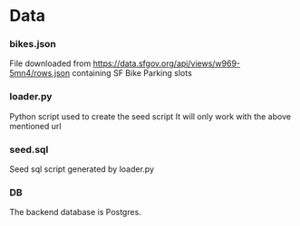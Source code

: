 # Data
### bikes.json
File downloaded from https://data.sfgov.org/api/views/w969-5mn4/rows.json containing SF Bike Parking slots
### loader.py
Python script used to create the seed script 
It will only work with the above mentioned url
### seed.sql
Seed sql script generated by loader.py
### DB
The backend database is Postgres.